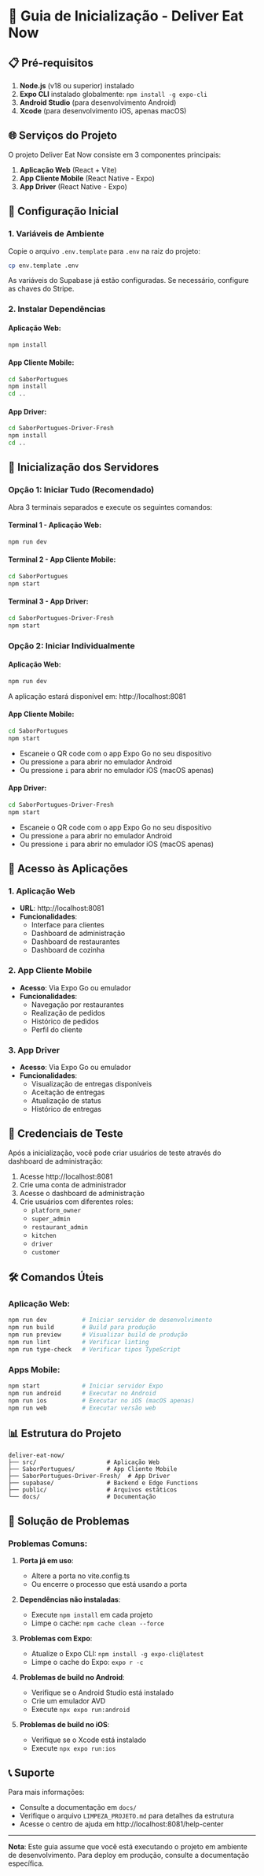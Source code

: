 # 🚀 Guia de Inicialização - Deliver Eat Now

## 📋 Pré-requisitos

1. **Node.js** (v18 ou superior) instalado
2. **Expo CLI** instalado globalmente: `npm install -g expo-cli`
3. **Android Studio** (para desenvolvimento Android)
4. **Xcode** (para desenvolvimento iOS, apenas macOS)

## 🌐 Serviços do Projeto

O projeto Deliver Eat Now consiste em 3 componentes principais:

1. **Aplicação Web** (React + Vite)
2. **App Cliente Mobile** (React Native - Expo)
3. **App Driver** (React Native - Expo)

## 🔧 Configuração Inicial

### 1. Variáveis de Ambiente

Copie o arquivo `.env.template` para `.env` na raiz do projeto:

```bash
cp env.template .env
```

As variáveis do Supabase já estão configuradas. Se necessário, configure as chaves do Stripe.

### 2. Instalar Dependências

#### Aplicação Web:
```bash
npm install
```

#### App Cliente Mobile:
```bash
cd SaborPortugues
npm install
cd ..
```

#### App Driver:
```bash
cd SaborPortugues-Driver-Fresh
npm install
cd ..
```

## 🚀 Inicialização dos Servidores

### Opção 1: Iniciar Tudo (Recomendado)

Abra 3 terminais separados e execute os seguintes comandos:

#### Terminal 1 - Aplicação Web:
```bash
npm run dev
```

#### Terminal 2 - App Cliente Mobile:
```bash
cd SaborPortugues
npm start
```

#### Terminal 3 - App Driver:
```bash
cd SaborPortugues-Driver-Fresh
npm start
```

### Opção 2: Iniciar Individualmente

#### Aplicação Web:
```bash
npm run dev
```
A aplicação estará disponível em: http://localhost:8081

#### App Cliente Mobile:
```bash
cd SaborPortugues
npm start
```
- Escaneie o QR code com o app Expo Go no seu dispositivo
- Ou pressione `a` para abrir no emulador Android
- Ou pressione `i` para abrir no emulador iOS (macOS apenas)

#### App Driver:
```bash
cd SaborPortugues-Driver-Fresh
npm start
```
- Escaneie o QR code com o app Expo Go no seu dispositivo
- Ou pressione `a` para abrir no emulador Android
- Ou pressione `i` para abrir no emulador iOS (macOS apenas)

## 📱 Acesso às Aplicações

### 1. Aplicação Web
- **URL**: http://localhost:8081
- **Funcionalidades**: 
  - Interface para clientes
  - Dashboard de administração
  - Dashboard de restaurantes
  - Dashboard de cozinha

### 2. App Cliente Mobile
- **Acesso**: Via Expo Go ou emulador
- **Funcionalidades**:
  - Navegação por restaurantes
  - Realização de pedidos
  - Histórico de pedidos
  - Perfil do cliente

### 3. App Driver
- **Acesso**: Via Expo Go ou emulador
- **Funcionalidades**:
  - Visualização de entregas disponíveis
  - Aceitação de entregas
  - Atualização de status
  - Histórico de entregas

## 🔐 Credenciais de Teste

Após a inicialização, você pode criar usuários de teste através do dashboard de administração:

1. Acesse http://localhost:8081
2. Crie uma conta de administrador
3. Acesse o dashboard de administração
4. Crie usuários com diferentes roles:
   - `platform_owner`
   - `super_admin`
   - `restaurant_admin`
   - `kitchen`
   - `driver`
   - `customer`

## 🛠️ Comandos Úteis

### Aplicação Web:
```bash
npm run dev          # Iniciar servidor de desenvolvimento
npm run build        # Build para produção
npm run preview      # Visualizar build de produção
npm run lint         # Verificar linting
npm run type-check   # Verificar tipos TypeScript
```

### Apps Mobile:
```bash
npm start            # Iniciar servidor Expo
npm run android      # Executar no Android
npm run ios          # Executar no iOS (macOS apenas)
npm run web          # Executar versão web
```

## 📊 Estrutura do Projeto

```
deliver-eat-now/
├── src/                    # Aplicação Web
├── SaborPortugues/         # App Cliente Mobile
├── SaborPortugues-Driver-Fresh/  # App Driver
├── supabase/               # Backend e Edge Functions
├── public/                 # Arquivos estáticos
└── docs/                   # Documentação
```

## 🐛 Solução de Problemas

### Problemas Comuns:

1. **Porta já em uso**: 
   - Altere a porta no vite.config.ts
   - Ou encerre o processo que está usando a porta

2. **Dependências não instaladas**:
   - Execute `npm install` em cada projeto
   - Limpe o cache: `npm cache clean --force`

3. **Problemas com Expo**:
   - Atualize o Expo CLI: `npm install -g expo-cli@latest`
   - Limpe o cache do Expo: `expo r -c`

4. **Problemas de build no Android**:
   - Verifique se o Android Studio está instalado
   - Crie um emulador AVD
   - Execute `npx expo run:android`

5. **Problemas de build no iOS**:
   - Verifique se o Xcode está instalado
   - Execute `npx expo run:ios`

## 📞 Suporte

Para mais informações:
- Consulte a documentação em `docs/`
- Verifique o arquivo `LIMPEZA_PROJETO.md` para detalhes da estrutura
- Acesse o centro de ajuda em http://localhost:8081/help-center

---

**Nota**: Este guia assume que você está executando o projeto em ambiente de desenvolvimento. Para deploy em produção, consulte a documentação específica.


